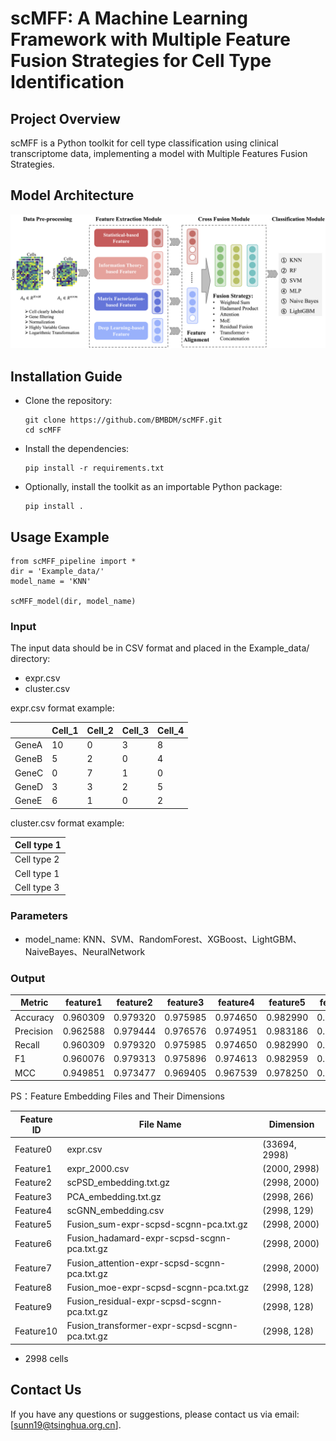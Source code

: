 # scMFF: A Machine Learning Framework with Multiple Feature Fusion Strategies for Cell Type Identification 

## Project Overview
scMFF is a Python toolkit for cell type classification using clinical transcriptome data, implementing a model with Multiple Features Fusion Strategies. 

## Model Architecture
![The Model Architecture of scKSFD](https://github.com/BMBDM/scMFF/blob/main/Model.png)

## Installation Guide
- Clone the repository:
  ```
  git clone https://github.com/BMBDM/scMFF.git
  cd scMFF
  ```
- Install the dependencies:
  ```
  pip install -r requirements.txt
  ```
- Optionally, install the toolkit as an importable Python package:
  ```
  pip install .
  ```
  
## Usage Example
  ```
 from scMFF_pipeline import *
dir = 'Example_data/'
model_name = 'KNN'

scMFF_model(dir, model_name)
  ```
### Input
The input data should be in CSV format and placed in the Example_data/ directory:
- expr.csv
- cluster.csv

expr.csv format example:

|             | Cell_1 | Cell_2 | Cell_3 | Cell_4 |
|-------------|--------|--------|--------|--------|
| GeneA       |   10   |   0    |   3    |   8    |
| GeneB       |   5    |   2    |   0    |   4    |
| GeneC       |   0    |   7    |   1    |   0    |
| GeneD       |   3    |   3    |   2    |   5    |
| GeneE       |   6    |   1    |   0    |   2    |

cluster.csv format example:

| Cell type 1       |
|-------------      |
| Cell type 2       |
| Cell type 1       |
| Cell type 3       |


### Parameters
- model_name: KNN、SVM、RandomForest、XGBoost、LightGBM、NaiveBayes、NeuralNetwork

### Output
| Metric    | feature1 | feature2 | feature3 | feature4 | feature5 | feature6 | feature7 | feature8 | feature9 | feature10 |
| --------- | -------- | -------- | -------- | -------- | -------- | -------- | -------- | -------- | -------- | --------- |
| Accuracy  | 0.960309 | 0.979320 | 0.975985 | 0.974650 | 0.982990 | 0.758835 | 0.955302 | 0.980322 | 0.977319 | 0.979654  |
| Precision | 0.962588 | 0.979444 | 0.976576 | 0.974951 | 0.983186 | 0.761053 | 0.956969 | 0.980684 | 0.977808 | 0.979905  |
| Recall    | 0.960309 | 0.979320 | 0.975985 | 0.974650 | 0.982990 | 0.758835 | 0.955302 | 0.980322 | 0.977319 | 0.979654  |
| F1        | 0.960076 | 0.979313 | 0.975896 | 0.974613 | 0.982959 | 0.753840 | 0.955218 | 0.980296 | 0.977275 | 0.979609  |
| MCC       | 0.949851 | 0.973477 | 0.969405 | 0.967539 | 0.978250 | 0.689785 | 0.943005 | 0.974869 | 0.971040 | 0.973980  |

PS：Feature Embedding Files and Their Dimensions

| Feature ID | File Name                                                               | Dimension      |
|------------|-------------------------------------------------------------------------|----------------|
| Feature0   | expr.csv                                                                | (33694, 2998)  |
| Feature1   | expr_2000.csv                                                           | (2000, 2998)   |
| Feature2   | scPSD_embedding.txt.gz                                                  | (2998, 2000)   |
| Feature3   | PCA_embedding.txt.gz                                                    | (2998, 266)    |
| Feature4   | scGNN_embedding.csv                                                     | (2998, 129)    |
| Feature5   | Fusion_sum-expr-scpsd-scgnn-pca.txt.gz                                  | (2998, 2000)   |
| Feature6   | Fusion_hadamard-expr-scpsd-scgnn-pca.txt.gz                             | (2998, 2000)   |
| Feature7   | Fusion_attention-expr-scpsd-scgnn-pca.txt.gz                            | (2998, 2000)   |
| Feature8   | Fusion_moe-expr-scpsd-scgnn-pca.txt.gz                                  | (2998, 128)    |
| Feature9   | Fusion_residual-expr-scpsd-scgnn-pca.txt.gz                             | (2998, 128)    |
| Feature10  | Fusion_transformer-expr-scpsd-scgnn-pca.txt.gz                          | (2998, 128)    |

- 2998 cells

## Contact Us
If you have any questions or suggestions, please contact us via email: [sunn19@tsinghua.org.cn].

